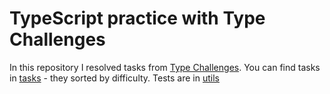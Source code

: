 # TypeScript practice with Type Challenges

In this repository I resolved tasks from [Type Challenges](https://ghaiklor.github.io/type-challenges-solutions/ua/).
You can find tasks in [tasks](https://github.com/NickDurnev/task3-ts/tree/main/tasks) - they sorted by difficulty.
Tests are in [utils](https://github.com/NickDurnev/task3-ts/tree/main/utils)
